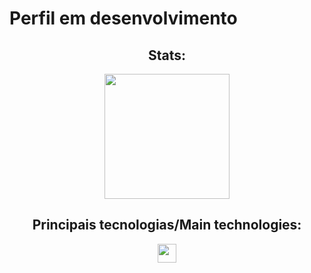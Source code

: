 # Perfil em desenvolvimento

<section><!-- Presentation -->
<h1></h1>
  
</section>

<section align="center"> <!-- Most used languages -->
  <article>
    <h2>Stats:</h2>
    <img height="200em" src="https://github-readme-stats.vercel.app/api/top-langs/?username=HenriqueMN&layout=compact&langs_count=7&theme=swift"/>
  </article>
  <article>
    <h2>Principais tecnologias/Main technologies:</h2>
    <img height="30" width="30" src="https://cdn.jsdelivr.net/gh/devicons/devicon@latest/icons/java/java-original.svg" />
  </article>
</section>
